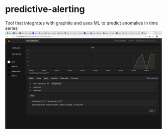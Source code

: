 # predictive-alerting
Tool that integrates with graphite and uses ML to predict anomalies in time series
![Dashboard](https://github.com/alexlokotochek/predictive-alerting/blob/master/example-app/example.png)
